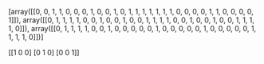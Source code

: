 

[array([[0, 0, 1, 1, 0, 0, 0, 1, 0, 0, 1, 0, 1, 1, 1, 1, 1, 1, 1, 0, 0, 0,
        0, 1, 1, 0, 0, 0, 0, 1]]), array([[0, 1, 1, 1, 1, 0, 0, 1, 0, 0, 1, 0, 0, 1, 1, 1, 1, 0, 0, 1, 0, 0,
        1, 0, 0, 1, 1, 1, 1, 0]]), array([[0, 1, 1, 1, 1, 0, 0, 1, 0, 0, 0, 0, 0, 1, 0, 0, 0, 0, 0, 1, 0, 0,
        0, 0, 0, 1, 1, 1, 1, 0]])] 

 [[1 0 0]
 [0 1 0]
 [0 0 1]]
